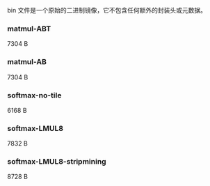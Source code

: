 bin 文件是一个原始的二进制镜像，它不包含任何额外的封装头或元数据。

### matmul-ABT

 7304 B

### matmul-AB

 7304 B

### softmax-no-tile

 6168 B

### softmax-LMUL8

 7832 B

### softmax-LMUL8-stripmining

 8728 B